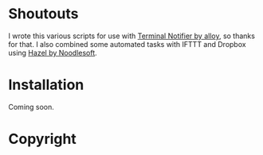 Shoutouts
============

I wrote this various scripts for use with <a href="https://github.com/alloy/terminal-notifier">Terminal Notifier by alloy</a>, so thanks for that. I also combined some automated tasks with IFTTT and Dropbox using  <a href="https://github.com/alloy/terminal-notifier">Hazel by Noodlesoft</a>.

Installation
============

Coming soon.

Copyright
============
